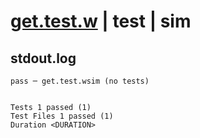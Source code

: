 # [get.test.w](../../../../../../examples/tests/sdk_tests/api/get.test.w) | test | sim

## stdout.log
```log
pass ─ get.test.wsim (no tests)
 
 
Tests 1 passed (1)
Test Files 1 passed (1)
Duration <DURATION>
```

